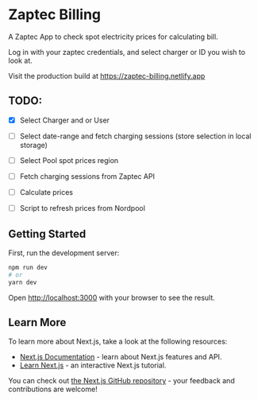 # Zaptec Billing

A Zaptec App to check spot electricity prices for calculating bill.

Log in with your zaptec credentials, and select charger or ID you wish to look at.

Visit the production build at https://zaptec-billing.netlify.app

## TODO:
- [X] Select Charger and or User
- [ ] Select date-range and fetch charging sessions (store selection in local storage)
- [ ] Select Pool spot prices region
- [ ] Fetch charging sessions from Zaptec API
- [ ] Calculate prices
- [ ] Script to refresh prices from Nordpool


## Getting Started

First, run the development server:

```bash
npm run dev
# or
yarn dev
```

Open [http://localhost:3000](http://localhost:3000) with your browser to see the result.

## Learn More

To learn more about Next.js, take a look at the following resources:

- [Next.js Documentation](https://nextjs.org/docs) - learn about Next.js features and API.
- [Learn Next.js](https://nextjs.org/learn) - an interactive Next.js tutorial.

You can check out [the Next.js GitHub repository](https://github.com/vercel/next.js/) - your feedback and contributions are welcome!

